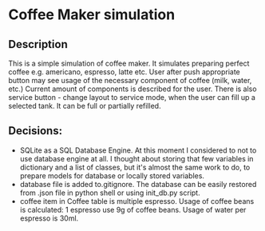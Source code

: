 # Coffee Maker simulation

## Description
This is a simple simulation of coffee maker. It simulates preparing perfect coffee e.g. americano, espresso, latte etc. 
User after push appropriate button may see usage of the necessary component of coffee (milk, water, etc.) Current amount of components is described for the user. 
There is also service button - change layout to service mode, when the user can fill up a selected tank. It can be full or partially refilled.

## Decisions:
- SQLite as a SQL Database Engine. At this moment I considered to not to use database engine at all. I thought about storing that few variables in dictionary and a list of classes, but it's almost the same work to do, to prepare models for database or locally stored variables. 
- database file is added to.gitignore. The database can be easily restored from .json file in python shell or using init_db.py script.
- coffee item in Coffee table is multiple espresso. Usage of coffee beans is calculated: 1 espresso use 9g of coffee beans. Usage of water per espresso is 30ml. 
